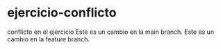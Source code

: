 # ejercicio-conflicto
conflicto en el ejercicio
Este es un cambio en la main branch.
Este es un cambio en la feature branch.
